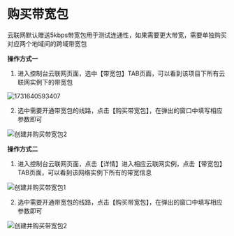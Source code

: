 # 购买带宽包

云联网默认赠送5kbps带宽包用于测试连通性，如果需要更大带宽，需要单独购买对应两个地域间的跨域带宽包

**操作方式一**

1. 进入控制台云联网页面，选中【带宽包】TAB页面，可以看到该项目下所有云联网实例下的带宽包

![1731640593407](ugn/images/购买带宽包1)

2. 选中需要开通带宽包的线路，点击【购买带宽包】，在弹出的窗口中填写相应参数即可

![创建并购买带宽包2](ugn/images/创建并购买带宽包2.png)

**操作方式二**

1. 进入控制台云联网页面，点击【详情】进入相应云联网实例，点击【带宽包】TAB页面，可以看到该网络实例下所有的带宽信息

![创建并购买带宽包1](ugn/images/创建并购买带宽包1.png)

2. 选中需要开通带宽包的线路，点击【购买带宽包】，在弹出的窗口中填写相应参数即可

![创建并购买带宽包2](ugn/images/创建并购买带宽包2.png)